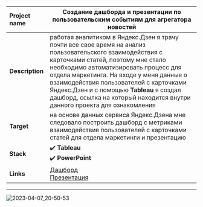Project name        |	   Создание дашборда и презентации по пользовательским событиям для агрегатора новостей     |
:---                |---        |
**Description**     |  работая аналитиком в Яндекс.Дзен я трачу почти все свое время на анализ пользовательского взаимодействия с карточками статей, поэтому мне стало необходимо автоматизировать процесс для отдела маркетинга. На входе у меня данные о взаимодействия пользователей с карточками Яндекс.Дзен и с помощью **Tableau** я создал дашборд, ссылка на который находится внутри данного проекта для ознакомления         |
**Target**          | на основе данных сервиса Яндекс.Дзена мне следовало построить дашборд с метриками взаимодействия пользователей с карточками статей для отдела  маркетинги и презентацию      |
**Stack**           |   :heavy_check_mark: **Tableau** <br/> :heavy_check_mark: **PowerPoint**         |
**Links**           |   [Дашборд](https://public.tableau.com/views/Analysisofuserinteractionvol_2/AnalysisofuserinteractionwithYandexZencards?:language=en-US&:display_count=n&:origin=viz_share_link) <br/> [Презентация](https://drive.google.com/file/d/1dACRswbaTLWrfE4IM4XEZTYZpgdockoI/view?usp=sharing)        |
---

![2023-04-07_20-50-53](https://user-images.githubusercontent.com/110673529/230654467-c9c30358-0bff-42b5-bdc6-1bf6358448d3.png)



